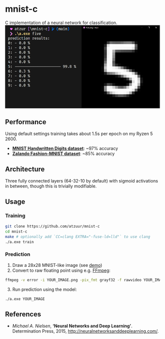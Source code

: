 # mnist-c
C implementation of a neural network for classification.
![model classifying "5" with 99.8% confidence](img/demo.png)

## Performance
Using default settings training takes about 1.5s per epoch on my Ryzen 5 2600.
- **[MNIST Handwritten Digits dataset](http://yann.lecun.com/exdb/mnist/)**: ~97% accuracy
- **[Zalando Fashion-MNIST dataset](https://github.com/zalandoresearch/fashion-mnist)**: ~85% accuracy

## Architecture
Three fully connected layers (64-32-10 by default) with sigmoid activations in between, though this is trivially modifiable. 

## Usage
### Training
```sh
git clone https://github.com/atzuur/mnist-c
cd mnist-c
make # optionally add `CC=clang EXTRA="-fuse-ld=lld"` to use clang
./a.exe train
```
### Prediction
1. Draw a 28x28 MNIST-like image (see [demo](img/demo.png))
2. Convert to raw floating point using e.g. [FFmpeg](https://ffmpeg.org):
```sh
ffmpeg -v error -i YOUR_IMAGE.png -pix_fmt grayf32 -f rawvideo YOUR_IMAGE
```
3. Run prediction using the model:
```sh
./a.exe YOUR_IMAGE
```

## References
- *Michael A. Nielsen*, **‘Neural Networks and Deep Learning’**. Determination Press, 2015, http://neuralnetworksanddeeplearning.com/.
